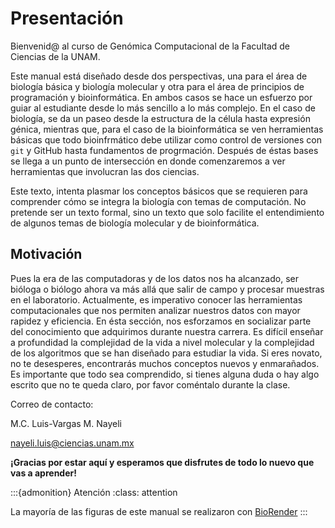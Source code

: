 # Presentación
Bienvenid@ al curso de Genómica Computacional de la Facultad de Ciencias de la UNAM. 

Este manual está diseñado desde dos perspectivas, una para el área de biología básica y biología molecular y otra para el área de principios de programación y bioinformática. En ambos casos se hace un esfuerzo por guiar al estudiante desde lo más sencillo a lo más complejo. En el caso de biología, se da un paseo desde la estructura de la célula hasta expresión génica, mientras que, para el caso de la bioinformática se ven herramientas básicas que todo bioinfrmático debe utilizar como control de versiones con  `git` y GitHub  hasta fundamentos de progrmación. Después de éstas bases se llega a un punto de intersección en donde comenzaremos a ver herramientas que involucran las dos ciencias. 

Este texto, intenta plasmar los conceptos básicos que se requieren para comprender cómo se integra la biología con temas de computación. No pretende ser un texto formal, sino un texto que solo facilite el entendimiento de algunos temas de biología molecular y de bioinformática.


## Motivación

Pues la era de las computadoras y de los datos nos ha alcanzado, ser bióloga o biólogo ahora va más allá que salir de campo y procesar muestras en el laboratorio. Actualmente, es imperativo conocer las herramientas computacionales que nos permiten analizar nuestros datos con mayor rapidez y eficiencia. En ésta sección, nos esforzamos en socializar parte del conocimiento que adquirimos durante nuestra carrera. Es difícil enseñar a profundidad la complejidad de la vida a nivel molecular y la complejidad de los algoritmos que se han diseñado para estudiar la vida. Si eres novato, no te desesperes, encontrarás muchos conceptos nuevos y enmarañados. Es importante que todo sea comprendido, si tienes alguna duda o hay algo escrito que no te queda claro, por favor coméntalo durante la clase. 

Correo de contacto: 

M.C. Luis-Vargas M. Nayeli

nayeli.luis@ciencias.unam.mx

**¡Gracias por estar aquí y esperamos que disfrutes de todo lo nuevo que vas a aprender!**

:::{admonition} Atención
:class: attention

La mayoría de las figuras de este manual se realizaron con <a href = "https://biorender.com/">BioRender</a>
:::
